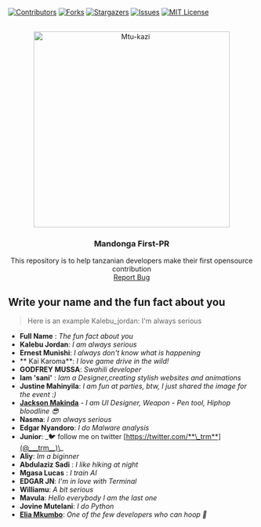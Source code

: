 [![Contributors][contributors-shield]][contributors-url]
[![Forks][forks-shield]][forks-url]
[![Stargazers][stars-shield]][stars-url]
[![Issues][issues-shield]][issues-url]
[![MIT License][license-shield]][license-url]

<br />
<div align="center">
  <a href="https://github.com/makindajack/Mandonga-first-PR">
    <img src="./assets/img/mandonga-logo.png" alt="Mtu-kazi" width="400" height="auto">
  </a>
  <h3 align="center">Mandonga First-PR</h3>

  <p align="center">
    This repository is to help tanzanian developers make their first opensource contribution
    <br />
    <a href="https://github.com/Neurotech-HQ/Mandonga-first-PR/issues">Report Bug</a>
  </p>
</div>

## Write your name and the fun fact about you

> Here is an example Kalebu_jordan: I'm always serious

- **Full Name** : _The fun fact about you_
- **Kalebu Jordan**: _I am always serious_
- **Ernest Munishi**: _I always don't know what is happening_
- ** Kai Karoma**: _I love game drive in the wild!_
- **GODFREY MUSSA**: _Swahili developer_
- **Iam 'sani'** : _Iam a Designer,creating stylish websites and animations_
- **Justine Mahinyila**: _I am fun at parties, btw, I just shared the image for the event :)_
- [**Jackson Makinda**](https://twitter.com/makindajack) - _I am UI Designer, Weapon - Pen tool, Hiphop bloodline 😎_
- **Nasma**: _I am always serious_
- **Edgar Nyandoro**: _I do Malware analysis_
- **Junior**: \_🐦 follow me on twitter [https://twitter.com/**\_trm**](@___trm__)\_
- **Aliy**: _Im a biginner_
- **Abdulaziz Sadi** : _I like hiking at night_
- **Mgasa Lucas** : _I train AI_
- **EDGAR JN**: _I'm in love with Terminal_
- **Williamu**: _A bit serious_
- **Mavula**: *Hello everybody I am the last one*
- **Jovine Mutelani**: _I do Python_
- [**Elia Mkumbo**](https://github.com/Era360): _One of the few developers who can hoop 🏀_

<!-- MARKDOWN LINKS & IMAGES -->
<!-- https://www.markdownguide.org/basic-syntax/#reference-style-links -->

[contributors-shield]: https://img.shields.io/github/contributors/Neurotech-HQ/Mandonga-first-PR.svg?style=for-the-badge
[contributors-url]: https://github.com/Neurotech-HQ/Mandonga-first-PR/graphs/contributors
[forks-shield]: https://img.shields.io/github/forks/Neurotech-HQ/Mandonga-first-PR.svg?style=for-the-badge
[forks-url]: https://github.com/Neurotech-HQ/Mandonga-first-PR/network/members
[stars-shield]: https://img.shields.io/github/stars/Neurotech-HQ/Mandonga-first-PR.svg?style=for-the-badge
[stars-url]: https://github.com/Neurotech-HQ/Mandonga-first-PR/stargazers
[issues-shield]: https://img.shields.io/github/issues/Neurotech-HQ/Mandonga-first-PR.svg?style=for-the-badge
[issues-url]: https://github.com/Neurotech-HQ/Mandonga-first-PR/issues
[license-shield]: https://img.shields.io/github/license/Neurotech-HQ/Mandonga-first-PR.svg?style=for-the-badge
[license-url]: https://github.com/Neurotech-HQ/Mandonga-first-PR/blob/master/LICENSE.txt
